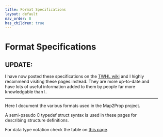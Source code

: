 ```yaml
---
title: Format Specifications
layout: default
nav_order: 8
has_children: true
---
```


# Format Specifications

## UPDATE:
I have now posted these specifications on the [TWHL wiki](https://twhl.info/wiki/page/category%3AFormat_Specifications) and I highly recommend visiting these pages instead. They are more up-to-date and have lots of useful information added to them by people far more knowledgable than I.

---

Here I document the various formats used in the Map2Prop project.

A semi-pseudo C typedef struct syntax is used in these pages for describing structure definitions.

For data type notation check the table on [this page](datatypes).

